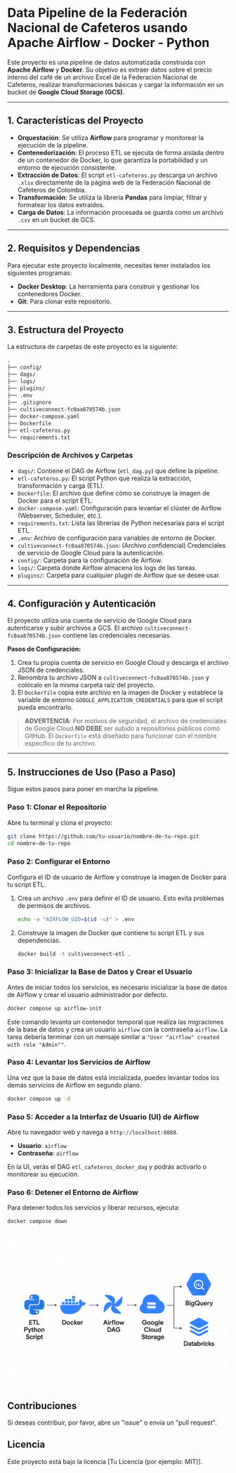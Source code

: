 # Data Pipeline de la Federación Nacional de Cafeteros usando Apache Airflow - Docker - Python 

Este proyecto es una pipeline de datos automatizada construida con **Apache Airflow** y **Docker**. Su objetivo es extraer datos sobre el precio interno del café de un archivo Excel de la Federación Nacional de Cafeteros, realizar transformaciones básicas y cargar la información en un bucket de **Google Cloud Storage (GCS)**.

-----

## 1\. Características del Proyecto

  * **Orquestación**: Se utiliza **Airflow** para programar y monitorear la ejecución de la pipeline.
  * **Contenedorización**: El proceso ETL se ejecuta de forma aislada dentro de un contenedor de Docker, lo que garantiza la portabilidad y un entorno de ejecución consistente.
  * **Extracción de Datos**: El script `etl-cafeteros.py` descarga un archivo `.xlsx` directamente de la página web de la Federación Nacional de Cafeteros de Colombia.
  * **Transformación**: Se utiliza la librería **Pandas** para limpiar, filtrar y formatear los datos extraídos.
  * **Carga de Datos**: La información procesada se guarda como un archivo `.csv` en un bucket de GCS.

-----

## 2\. Requisitos y Dependencias

Para ejecutar este proyecto localmente, necesitas tener instalados los siguientes programas:

  * **Docker Desktop**: La herramienta para construir y gestionar los contenedores Docker.
  * **Git**: Para clonar este repositorio.

-----

## 3\. Estructura del Proyecto

La estructura de carpetas de este proyecto es la siguiente:

```
.
├── config/
├── dags/
├── logs/
├── plugins/
├── .env
├── .gitignore
├── cultiveconnect-fc0aa870574b.json
├── docker-compose.yaml
├── Dockerfile
├── etl-cafeteros.py
└── requirements.txt
```

### Descripción de Archivos y Carpetas

  * `dags/`: Contiene el DAG de Airflow (`etl_dag.py`) que define la pipeline.
  * `etl-cafeteros.py`: El script Python que realiza la extracción, transformación y carga (ETL).
  * `Dockerfile`: El archivo que define cómo se construye la imagen de Docker para el script ETL.
  * `docker-compose.yaml`: Configuración para levantar el clúster de Airflow (Webserver, Scheduler, etc.).
  * `requirements.txt`: Lista las librerías de Python necesarias para el script ETL.
  * `.env`: Archivo de configuración para variables de entorno de Docker.
  * `cultiveconnect-fc0aa870574b.json`: (Archivo confidencial) Credenciales de servicio de Google Cloud para la autenticación.
  * `config/`: Carpeta para la configuración de Airflow.
  * `logs/`: Carpeta donde Airflow almacena los logs de las tareas.
  * `plugins/`: Carpeta para cualquier plugin de Airflow que se desee usar.

-----

## 4\. Configuración y Autenticación

El proyecto utiliza una cuenta de servicio de Google Cloud para autenticarse y subir archivos a GCS. El archivo `cultiveconnect-fc0aa870574b.json` contiene las credenciales necesarias.

**Pasos de Configuración:**

1.  Crea tu propia cuenta de servicio en Google Cloud y descarga el archivo JSON de credenciales.
2.  Renombra tu archivo JSON a `cultiveconnect-fc0aa870574b.json` y colócalo en la misma carpeta raíz del proyecto.
3.  El `Dockerfile` copia este archivo en la imagen de Docker y establece la variable de entorno `GOOGLE_APPLICATION_CREDENTIALS` para que el script pueda encontrarlo.

> **ADVERTENCIA**: Por motivos de seguridad, el archivo de credenciales de Google Cloud **NO DEBE** ser subido a repositorios públicos como GitHub. El `Dockerfile` está diseñado para funcionar con el nombre específico de tu archivo.

-----

## 5\. Instrucciones de Uso (Paso a Paso)

Sigue estos pasos para poner en marcha la pipeline.

### Paso 1: Clonar el Repositorio

Abre tu terminal y clona el proyecto:

```bash
git clone https://github.com/tu-usuario/nombre-de-tu-repo.git
cd nombre-de-tu-repo
```

### Paso 2: Configurar el Entorno

Configura el ID de usuario de Airflow y construye la imagen de Docker para tu script ETL.

1.  Crea un archivo `.env` para definir el ID de usuario. Esto evita problemas de permisos de archivos.
    ```bash
    echo -e "AIRFLOW_UID=$(id -u)" > .env
    ```
2.  Construye la imagen de Docker que contiene tu script ETL y sus dependencias.
    ```bash
    docker build -t cultiveconnect-etl .
    ```

### Paso 3: Inicializar la Base de Datos y Crear el Usuario

Antes de iniciar todos los servicios, es necesario inicializar la base de datos de Airflow y crear el usuario administrador por defecto.

```bash
docker compose up airflow-init
```

Este comando levanta un contenedor temporal que realiza las migraciones de la base de datos y crea un usuario `airflow` con la contraseña `airflow`. La tarea debería terminar con un mensaje similar a `"User "airflow" created with role "Admin""`.

### Paso 4: Levantar los Servicios de Airflow

Una vez que la base de datos está inicializada, puedes levantar todos los demás servicios de Airflow en segundo plano.

```bash
docker compose up -d
```

### Paso 5: Acceder a la Interfaz de Usuario (UI) de Airflow

Abre tu navegador web y navega a `http://localhost:8080`.

  * **Usuario**: `airflow`
  * **Contraseña**: `airflow`

En la UI, verás el DAG `etl_cafeteros_docker_dag` y podrás activarlo o monitorear su ejecución.

### Paso 6: Detener el Entorno de Airflow

Para detener todos los servicios y liberar recursos, ejecuta:

```bash
docker compose down
```
![Diagrama del pipeline de CultiveConnect](pipeline-visual.png)
-----

## Contribuciones

Si deseas contribuir, por favor, abre un "issue" o envía un "pull request".

## Licencia

Este proyecto está bajo la licencia [Tu Licencia (por ejemplo: MIT)].
